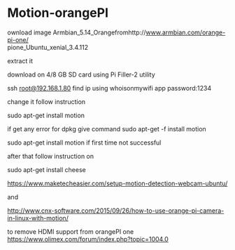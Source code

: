 # Motion-orangePI

ownload image Armbian_5.14_Orangefromhttp://www.armbian.com/orange-pi-one/   
pione_Ubuntu_xenial_3.4.112 

extract it

download on 4/8 GB SD card using  Pi Filler-2  utility

ssh root@192.168.1.80  find ip using whoisonmywifi app
password:1234

change it follow instruction 

sudo apt-get install motion  

if get any error for dpkg give command  sudo apt-get -f install motion

sudo apt-get install motion  if first time not successful

after that follow instruction on 

sudo apt-get install cheese

https://www.maketecheasier.com/setup-motion-detection-webcam-ubuntu/

and 

http://www.cnx-software.com/2015/09/26/how-to-use-orange-pi-camera-in-linux-with-motion/

to remove HDMI support from orangePI one
https://www.olimex.com/forum/index.php?topic=1004.0

